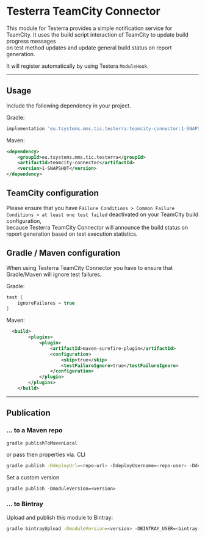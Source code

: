 # Testerra TeamCity Connector

This module for Testerra provides a simple notification service for TeamCity. It uses the build script interaction of TeamCity to update build progress messages  
on test method updates and update general build status on report generation.  

It will register automatically by using Testera `ModuleHook`.

---- 

## Usage

Include the following dependency in your project.

Gradle:
````groovy
implementation 'eu.tsystems.mms.tic.testerra:teamcity-connector:1-SNAPSHOT'
````

Maven:
````xml
<dependency>
    <groupId>eu.tsystems.mms.tic.testerra</groupId>
    <artifactId>teamcity-connector</artifactId>
    <version>1-SNAPSHOT</version>
</dependency>
````

## TeamCity configuration

Please ensure that you have `Failure Conditions > Common Failure Conditions > at least one test failed` deactivated on your TeamCity build configuration,  
because Testerra TeamCity Connector will announce the build status on report generation based on test execution statistics. 

## Gradle / Maven configuration

When using Testerra TeamCity Connector you have to ensure that Gradle/Maven will ignore test failures.

Gradle:
````groovy
test {
	ignoreFailures = true
}
````

Maven:
````xml
  <build>
        <plugins>
            <plugin>
                <artifactId>maven-surefire-plugin</artifactId>
                <configuration>
                    <skip>true</skip>
                    <testFailureIgnore>true</testFailureIgnore>
                </configuration>
            </plugin>
        </plugins>
    </build>
````

---

## Publication

### ... to a Maven repo

```sh
gradle publishToMavenLocal
```
or pass then properties via. CLI
```sh
gradle publish -DdeployUrl=<repo-url> -DdeployUsername=<repo-user> -DdeployPassword=<repo-password>
```

Set a custom version
```shell script
gradle publish -DmoduleVersion=<version>
```

### ... to Bintray

Upload and publish this module to Bintray:

````sh
gradle bintrayUpload -DmoduleVersion=<version> -DBINTRAY_USER=<bintray-user> -DBINTRAY_API_KEY=<bintray-api-key>
```` 
